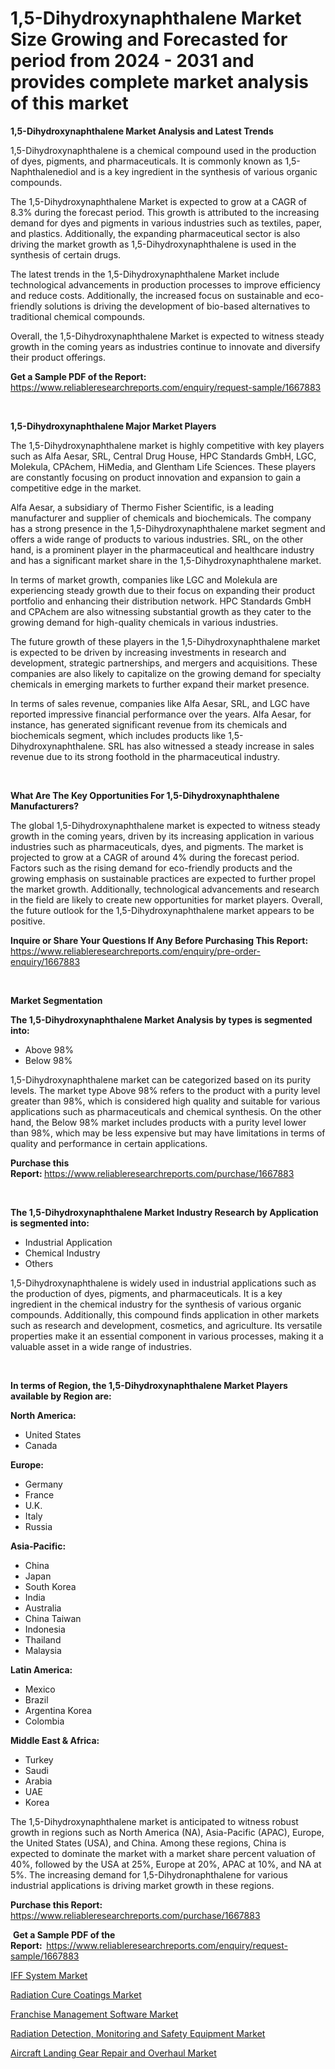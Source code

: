 <p><h1>1,5-Dihydroxynaphthalene Market Size Growing and Forecasted for period from 2024 - 2031 and provides complete market analysis of this market</h1></p><p><strong>1,5-Dihydroxynaphthalene Market Analysis and Latest Trends</strong></p>
<p><p>1,5-Dihydroxynaphthalene is a chemical compound used in the production of dyes, pigments, and pharmaceuticals. It is commonly known as 1,5-Naphthalenediol and is a key ingredient in the synthesis of various organic compounds.</p><p>The 1,5-Dihydroxynaphthalene Market is expected to grow at a CAGR of 8.3% during the forecast period. This growth is attributed to the increasing demand for dyes and pigments in various industries such as textiles, paper, and plastics. Additionally, the expanding pharmaceutical sector is also driving the market growth as 1,5-Dihydroxynaphthalene is used in the synthesis of certain drugs.</p><p>The latest trends in the 1,5-Dihydroxynaphthalene Market include technological advancements in production processes to improve efficiency and reduce costs. Additionally, the increased focus on sustainable and eco-friendly solutions is driving the development of bio-based alternatives to traditional chemical compounds.</p><p>Overall, the 1,5-Dihydroxynaphthalene Market is expected to witness steady growth in the coming years as industries continue to innovate and diversify their product offerings.</p></p>
<p><strong>Get a Sample PDF of the Report:&nbsp;</strong> <a href="https://www.reliableresearchreports.com/enquiry/request-sample/1667883">https://www.reliableresearchreports.com/enquiry/request-sample/1667883</a></p>
<p>&nbsp;</p>
<p><strong>1,5-Dihydroxynaphthalene Major Market Players</strong></p>
<p><p>The 1,5-Dihydroxynaphthalene market is highly competitive with key players such as Alfa Aesar, SRL, Central Drug House, HPC Standards GmbH, LGC, Molekula, CPAchem, HiMedia, and Glentham Life Sciences. These players are constantly focusing on product innovation and expansion to gain a competitive edge in the market.</p><p>Alfa Aesar, a subsidiary of Thermo Fisher Scientific, is a leading manufacturer and supplier of chemicals and biochemicals. The company has a strong presence in the 1,5-Dihydroxynaphthalene market segment and offers a wide range of products to various industries. SRL, on the other hand, is a prominent player in the pharmaceutical and healthcare industry and has a significant market share in the 1,5-Dihydroxynaphthalene market.</p><p>In terms of market growth, companies like LGC and Molekula are experiencing steady growth due to their focus on expanding their product portfolio and enhancing their distribution network. HPC Standards GmbH and CPAchem are also witnessing substantial growth as they cater to the growing demand for high-quality chemicals in various industries.</p><p>The future growth of these players in the 1,5-Dihydroxynaphthalene market is expected to be driven by increasing investments in research and development, strategic partnerships, and mergers and acquisitions. These companies are also likely to capitalize on the growing demand for specialty chemicals in emerging markets to further expand their market presence.</p><p>In terms of sales revenue, companies like Alfa Aesar, SRL, and LGC have reported impressive financial performance over the years. Alfa Aesar, for instance, has generated significant revenue from its chemicals and biochemicals segment, which includes products like 1,5-Dihydroxynaphthalene. SRL has also witnessed a steady increase in sales revenue due to its strong foothold in the pharmaceutical industry.</p></p>
<p>&nbsp;</p>
<p><strong>What Are The Key Opportunities For 1,5-Dihydroxynaphthalene Manufacturers?</strong></p>
<p><p>The global 1,5-Dihydroxynaphthalene market is expected to witness steady growth in the coming years, driven by its increasing application in various industries such as pharmaceuticals, dyes, and pigments. The market is projected to grow at a CAGR of around 4% during the forecast period. Factors such as the rising demand for eco-friendly products and the growing emphasis on sustainable practices are expected to further propel the market growth. Additionally, technological advancements and research in the field are likely to create new opportunities for market players. Overall, the future outlook for the 1,5-Dihydroxynaphthalene market appears to be positive.</p></p>
<p><strong>Inquire or Share Your Questions If Any Before Purchasing This Report:</strong> <a href="https://www.reliableresearchreports.com/enquiry/pre-order-enquiry/1667883">https://www.reliableresearchreports.com/enquiry/pre-order-enquiry/1667883</a></p>
<p>&nbsp;</p>
<p><strong>Market Segmentation</strong></p>
<p><strong>The 1,5-Dihydroxynaphthalene Market Analysis by types is segmented into:</strong></p>
<p><ul><li>Above 98%</li><li>Below 98%</li></ul></p>
<p><p>1,5-Dihydroxynaphthalene market can be categorized based on its purity levels. The market type Above 98% refers to the product with a purity level greater than 98%, which is considered high quality and suitable for various applications such as pharmaceuticals and chemical synthesis. On the other hand, the Below 98% market includes products with a purity level lower than 98%, which may be less expensive but may have limitations in terms of quality and performance in certain applications.</p></p>
<p><strong>Purchase this Report:&nbsp;</strong><a href="https://www.reliableresearchreports.com/purchase/1667883">https://www.reliableresearchreports.com/purchase/1667883</a></p>
<p>&nbsp;</p>
<p><strong>The 1,5-Dihydroxynaphthalene Market Industry Research by Application is segmented into:</strong></p>
<p><ul><li>Industrial Application</li><li>Chemical Industry</li><li>Others</li></ul></p>
<p><p>1,5-Dihydroxynaphthalene is widely used in industrial applications such as the production of dyes, pigments, and pharmaceuticals. It is a key ingredient in the chemical industry for the synthesis of various organic compounds. Additionally, this compound finds application in other markets such as research and development, cosmetics, and agriculture. Its versatile properties make it an essential component in various processes, making it a valuable asset in a wide range of industries.</p></p>
<p>&nbsp;</p>
<p><strong>In terms of Region, the 1,5-Dihydroxynaphthalene Market Players available by Region are:</strong></p>
<p>
    <p> <strong> North America: </strong>
        <ul>
            <li>United States</li>
            <li>Canada</li>
        </ul>
        </p> 
    <p> <strong> Europe: </strong>
        <ul>
            <li>Germany</li>
            <li>France</li>
            <li>U.K.</li>
            <li>Italy</li>
            <li>Russia</li>
        </ul>
        </p> 
    <p> <strong> Asia-Pacific: </strong>
        <ul>
            <li>China</li>
            <li>Japan</li>
            <li>South Korea</li>
            <li>India</li>
            <li>Australia</li>
            <li>China Taiwan</li>
            <li>Indonesia</li>
            <li>Thailand</li>
            <li>Malaysia</li>
        </ul>
        </p> 
    <p> <strong> Latin America: </strong>
        <ul>
            <li>Mexico</li>
            <li>Brazil</li>
            <li>Argentina Korea</li>
            <li>Colombia</li>
        </ul>
        </p> 
    <p> <strong> Middle East & Africa: </strong>
        <ul>
            <li>Turkey</li>
            <li>Saudi</li>
            <li>Arabia</li>
            <li>UAE</li>
            <li>Korea</li>
        </ul>
    </p>
    </p>
<p><p>The 1,5-Dihydroxynaphthalene market is anticipated to witness robust growth in regions such as North America (NA), Asia-Pacific (APAC), Europe, the United States (USA), and China. Among these regions, China is expected to dominate the market with a market share percent valuation of 40%, followed by the USA at 25%, Europe at 20%, APAC at 10%, and NA at 5%. The increasing demand for 1,5-Dihydronaphthalene for various industrial applications is driving market growth in these regions.</p></p>
<p><strong>Purchase this Report: </strong><a href="https://www.reliableresearchreports.com/purchase/1667883">https://www.reliableresearchreports.com/purchase/1667883</a></p>
<p>&nbsp;<strong>Get a Sample PDF of the Report:&nbsp;&nbsp;</strong><a href="https://www.reliableresearchreports.com/enquiry/request-sample/1667883">https://www.reliableresearchreports.com/enquiry/request-sample/1667883</a></p>
<p><strong></strong></p>
<p><p><a href="https://medium.com/@jessicaholland33/analyzing-iff-system-market-global-industry-perspective-and-forecast-2024-to-2031-fef8a5e1f24d">IFF System Market</a></p><p><a href="https://github.com/fiixsa/Market-Research-Report-List-1/blob/main/radiation-cure-coatings-market.md">Radiation Cure Coatings Market</a></p><p><a href="https://medium.com/@kathyfisher51/franchise-management-software-market-share-evolution-and-market-growth-trends-2024-2031-91985e24100a">Franchise Management Software Market</a></p><p><a href="https://github.com/Airanohannonzb68e5pb53oc1/Market-Research-Report-List-1/blob/main/radiation-detection-monitoring-and-safety-equipment-market.md">Radiation Detection, Monitoring and Safety Equipment Market</a></p><p><a href="https://medium.com/@jessicaholland33/aircraft-landing-gear-repair-and-overhaul-market-report-reveals-the-latest-trends-and-growth-0bc4985735d6">Aircraft Landing Gear Repair and Overhaul Market</a></p></p>
